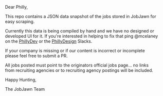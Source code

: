 Dear Philly,

This repo contains a JSON data snapshot of the jobs stored in JobJawn for easy scraping.

Currently this data is being compiled by hand and we have no designed or developed UI for it. If you're interested in helping to fix that ping @mcelaney on the [PhillyDev](https://www.phillydev.org) or the [PhillyDesign](http://www.phldesign.co) Slacks.

If your company is missing or if our content is incorrect or incomplete please feel free to submit a PR.

All jobs posted must point to the originators official jobs page... no links from recruiting agencies or to recruiting agency postings will be included.

Happy Hunting,

The JobJawn Team
